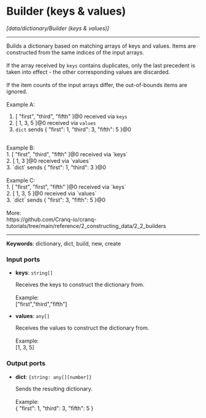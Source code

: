# Builder (keys & values)

_[data/dictionary/Builder (keys & values)]_

---

Builds a dictionary based on matching arrays of keys and values. Items are constructed from the same indices of the input arrays.<br>
<br>
If the array received by `keys` contains duplicates,  only the last precedent is taken into effect - the other corresponding values are discarded.<br>
<br>
If the item counts of the input arrays differ, the out-of-bounds items are ignored.<br>
<br>
Example A:<br>
1. [ "first", "third", "fifth" ]@0 received via `keys`<br>
2. [ 1, 3, 5 ]@0 received via `values`<br>
3. `dict` sends { "first": 1, "third": 3, "fifth": 5 }@0<br>
<br>
Example B:<br>
1. [ "first", "third", "fifth" ]@0 received via `keys`<br>
2. [ 1, 3 ]@0 received via `values`<br>
3. `dict` sends { "first": 1, "third": 3 }@0<br>
<br>
Example C:<br>
1. [ "first", "first", "fifth" ]@0 received via `keys`<br>
2. [ 1, 3, 5 ]@0 received via `values`<br>
3. `dict` sends { "first": 3,  "fifth": 5 }@0<br>
<br>
More:<br>
https://github.com/Cranq-io/cranq-tutorials/tree/main/reference/2_constructing_data/2_2_builders<br>

---

__Keywords__: dictionary, dict, build, new, create

### Input ports

* __keys__: ` string[] `


    Receives the keys to construct the dictionary from.<br>
    <br>
    Example:<br>
    ["first","third","fifth"]<br>


* __values__: ` any[] `


    Receives the values to construct the dictionary from.<br>
    <br>
    Example:<br>
    [1, 3, 5]<br>

### Output ports

* __dict__: ` {string: any[][number]} `


    Sends the resulting dictionary.<br>
    <br>
    Example:<br>
    { "first": 1, "third": 3, "fifth": 5 }<br>

